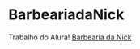 # BarbeariadaNick
Trabalho do Alura!
[Barbearia da Nick](https://codepen.io/NICOLE-DALDEGAM-SOUZA-REIS/pen/ExGoPMa)
